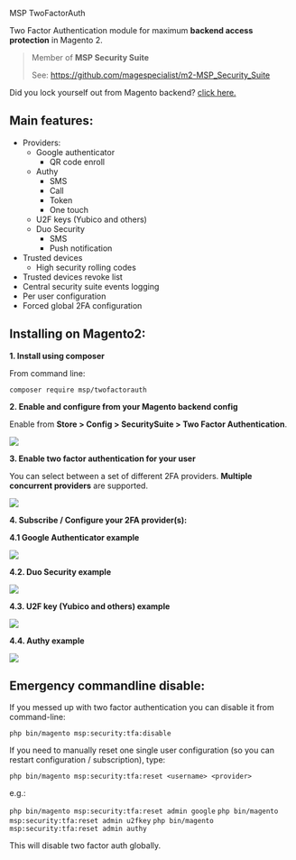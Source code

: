 MSP TwoFactorAuth

Two Factor Authentication module for maximum **backend access protection** in Magento 2.

> Member of **MSP Security Suite**
>
> See: https://github.com/magespecialist/m2-MSP_Security_Suite

Did you lock yourself out from Magento backend? <a href="https://github.com/magespecialist/m2-MSP_TwoFactorAuth#emergency-commandline-disable">click here.</a>

## Main features:

* Providers:
    * Google authenticator
        * QR code enroll
    * Authy
        * SMS
        * Call
        * Token
        * One touch
    * U2F keys (Yubico and others)
    * Duo Security
        * SMS
        * Push notification
* Trusted devices
    * High security rolling codes
* Trusted devices revoke list
* Central security suite events logging
* Per user configuration
* Forced global 2FA configuration

## Installing on Magento2:

**1. Install using composer**

From command line: 

`composer require msp/twofactorauth`

**2. Enable and configure from your Magento backend config**

Enable from **Store > Config > SecuritySuite > Two Factor Authentication**.

<img src="https://raw.githubusercontent.com/magespecialist/m2-MSP_TwoFactorAuth/master/screenshots/config.png" />

**3. Enable two factor authentication for your user**

You can select between a set of different 2FA providers. **Multiple concurrent providers** are supported.

<img src="https://raw.githubusercontent.com/magespecialist/m2-MSP_TwoFactorAuth/master/screenshots/user_tfa.png" />

**4. Subscribe / Configure your 2FA provider(s):**

**4.1 Google Authenticator example**

<img src="https://raw.githubusercontent.com/magespecialist/m2-MSP_TwoFactorAuth/master/screenshots/google_qr.png" />

**4.2. Duo Security example**

<img src="https://raw.githubusercontent.com/magespecialist/m2-MSP_TwoFactorAuth/master/screenshots/duo_auth.png" />

**4.3. U2F key (Yubico and others) example**

<img src="https://raw.githubusercontent.com/magespecialist/m2-MSP_TwoFactorAuth/master/screenshots/u2f_auth.png" />

**4.4. Authy example**

<img src="https://raw.githubusercontent.com/magespecialist/m2-MSP_TwoFactorAuth/master/screenshots/authy_auth.png" />

## Emergency commandline disable:

If you messed up with two factor authentication you can disable it from command-line:

`php bin/magento msp:security:tfa:disable`

If you need to manually reset one single user configuration (so you can restart configuration / subscription), type:
 
`php bin/magento msp:security:tfa:reset <username> <provider>`

e.g.:

`php bin/magento msp:security:tfa:reset admin google`
`php bin/magento msp:security:tfa:reset admin u2fkey`
`php bin/magento msp:security:tfa:reset admin authy`

This will disable two factor auth globally.
